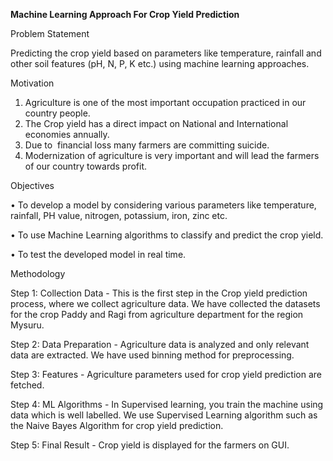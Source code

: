 **Machine Learning Approach For Crop Yield Prediction**

Problem Statement

Predicting the crop yield based on parameters like temperature, rainfall and other soil features (pH, N, P, K etc.) using machine learning approaches.

Motivation
1. Agriculture is one of the most important occupation practiced in our country people. 
2. The Crop yield has a direct impact on National and International economies annually.
3. Due to  financial loss many farmers are committing suicide.
4. Modernization of agriculture is very important and will lead the farmers of our country towards profit.

Objectives

• To develop a model by considering various parameters like temperature, rainfall, PH value, nitrogen, potassium, iron, zinc etc.

• To use Machine Learning algorithms to classify and predict the crop yield.

• To test the developed model in real time.

Methodology

Step 1: Collection Data - This is the first step in the Crop yield prediction process, where we collect agriculture data. We   have collected the datasets for the crop Paddy and Ragi from agriculture department for the region Mysuru.

Step 2: Data Preparation - Agriculture data is analyzed and only relevant data are extracted. We have used binning method for preprocessing.

Step 3: Features - Agriculture parameters used for crop yield prediction are fetched.

Step 4: ML Algorithms - In Supervised learning, you train the machine using data which is well labelled. We use Supervised Learning algorithm such as the Naive Bayes Algorithm for crop yield prediction. 

Step 5: Final Result - Crop yield is displayed for the farmers on GUI.





